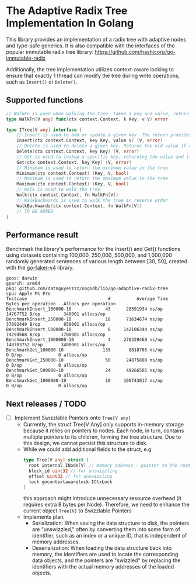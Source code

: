 # The Adaptive Radix Tree Implementation In Golang

This library provides an implementation of a radix tree with adaptive nodes and type-safe generics.
It is also compatible with the interfaces of the popular immutable radix tree library:
https://github.com/hashicorp/go-immutable-radix

Additionally, the tree implementation utilizes context-aware locking to ensure that exactly 1 thread can modify 
the tree during write operations, such as `Insert()` or `Delete()`.

## Supported functions 
```go
// WalkFn is used when walking the tree. Takes a key and value, returning if iteration should be terminated.
type WalkFn[V any] func(ctx context.Context, k Key, v V) error

type ITree[V any] interface {
    // Insert is used to add or update a given key. The return provides the previous value and a bool indicating if any was set.
    Insert(ctx context.Context, key Key, value V) (V, error)
    // Delete is used to delete a given key. Returns the old value if any, and a bool indicating if the key was set.
    Delete(ctx context.Context, key Key) (V, error)
    // Get is used to lookup a specific key, returning the value and if it was found
    Get(ctx context.Context, key Key) (V, error)
    // Minimum is used to return the minimum value in the tree
    Minimum(ctx context.Context) (Key, V, bool)
    // Maximum is used to return the maximum value in the tree
    Maximum(ctx context.Context) (Key, V, bool)
    // Walk is used to walk the tree
    Walk(ctx context.Context, fn WalkFn[V])
    // WalkBackwards is used to walk the tree in reverse order
    WalkBackwards(ctx context.Context, fn WalkFn[V])
    // TO BE ADDED
}
```

## Performance result 

Benchmark the library's performance for the Insert() and Get() functions using datasets containing 
100,000, 250,000, 500,000, and 1,000,000 randomly generated sentences of various length between [30, 50], 
created with the [go-faker-v4](https://pkg.go.dev/github.com/go-faker/faker/v4) library.

```text
goos: darwin
goarch: arm64
pkg: github.com/datnguyenzzz/nogodb/lib/go-adaptive-radix-tree
cpu: Apple M1 Pro
Testcase                               #          Average Time          Bytes per operation   Allocs per operation
BenchmarkInsert_100000-10     	      43	  28591934 ns/op	14767752 B/op	      340001 allocs/op
BenchmarkInsert_250000-10     	      18	  71634674 ns/op	37092440 B/op	      850001 allocs/op
BenchmarkInsert_500000-10     	       8	 142106344 ns/op	74294568 B/op	     1700001 allocs/op
BenchmarkInsert_1000000-10    	       4	 278329469 ns/op	148703752 B/op	     3400001 allocs/op
BenchmarkGet_100000-10        	     135	   8818765 ns/op	       0 B/op	           0 allocs/op
BenchmarkGet_250000-10        	      50	  24875808 ns/op	       0 B/op	           0 allocs/op
BenchmarkGet_500000-10        	      24	  49266505 ns/op	       0 B/op	           0 allocs/op
BenchmarkGet_1000000-10       	      10	 100743017 ns/op	       0 B/op	           0 allocs/op
```

## Next releases / TODO 

- [ ] Implement Swizzlable Pointers onto `Tree[V any]`
  - Currently, the struct Tree[V Any] only supports in-memory storage because it relies on pointers to nodes.
  Each node, in turn, contains multiple pointers to its children, forming the tree structure.
  Due to this design, we cannot persist this structure to disk.
  - While we could add additional fields to the struct, e.g
      ```go
      type Tree[V any] struct {
        root internal.INode[V] // memory address - pointer to the root node
        block_id uint32 // for unswizzling
        offset uint32 // for unswizzling
        lock gocontextawarelock.ICtxLock
      }
      ```
    this approach might introduce unnecessary resource overhead (it requires extra 8 bytes per Node). Therefore, we need to enhance the current object `Tree[V]` to Swizzlable Pointers 
  - Implements plan:
    - Serialization:
       When saving the data structure to disk, the pointers are "unswizzled," often by converting them into
       some form of identifier, such as an index or a unique ID, that is independent of memory addresses.
    - Deserialization:
       When loading the data structure back into memory, the identifiers are used to locate the corresponding
       data objects, and the pointers are "swizzled" by replacing the identifiers with the actual memory
       addresses of the loaded objects.
